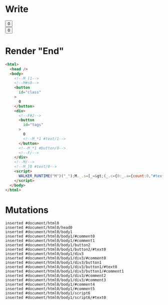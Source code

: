# Write
  <!--M_[1--><!--M#s0--><button id=class>0</button><div><!--F#2--><button id=tags>0<!--M_*1 #text/1--></button><!--M_*1 #button/0--><!--F/--></div><!--M/--><!--M_]0 #text/0--><script>WALKER_RUNTIME("M")("_");M._.s=[_=>(_.c={0:_.a={count:0,"#text/0!":_.b={m5c:"s0-2"},"#text/0(":_._.$compat_renderer(_._["packages/translator-interop/src/__tests__/fixtures/interop-nested-tags-to-class/components/class-layout.marko"])},1:_.b,2:{m5c:"s0"}},_.b._=_.a,_.c)];M._.e=[1,"$compat_setScope",1,"packages/translator-interop/src/__tests__/fixtures/interop-nested-tags-to-class/template.marko_1_count/subscriber",1,"packages/translator-interop/src/__tests__/fixtures/interop-nested-tags-to-class/template.marko_1_count"];M._.d=1;M._.w();$MC=(window.$MC||[]).concat({"o":{"w":[["s0",0,{"renderBody":["packages/translator-interop/src/__tests__/fixtures/interop-nested-tags-to-class/template.marko_1_renderer",0]},{"f":1}]],"t":["packages/translator-interop/src/__tests__/fixtures/interop-nested-tags-to-class/components/class-layout.marko"]},"$$":[{"l":["w",0,3,"r"],"r":["w",0,2,"renderBody"]}]});M._.s.push(_=>(_.d={0:_.a}));M._.e.push(2,"$compat_setScope");M._.d=1;M._.w()</script>


# Render "End"
```html
<html>
  <head />
  <body>
    <!--M_[1-->
    <!--M#s0-->
    <button
      id="class"
    >
      0
    </button>
    <div>
      <!--F#2-->
      <button
        id="tags"
      >
        0
        <!--M_*1 #text/1-->
      </button>
      <!--M_*1 #button/0-->
      <!--F/-->
    </div>
    <!--M/-->
    <!--M_]0 #text/0-->
    <script>
      WALKER_RUNTIME("M")("_");M._.s=[_=&gt;(_.c={0:_.a={count:0,"#text/0!":_.b={m5c:"s0-2"},"#text/0(":_._.$compat_renderer(_._["packages/translator-interop/src/__tests__/fixtures/interop-nested-tags-to-class/components/class-layout.marko"])},1:_.b,2:{m5c:"s0"}},_.b._=_.a,_.c)];M._.e=[1,"$compat_setScope",1,"packages/translator-interop/src/__tests__/fixtures/interop-nested-tags-to-class/template.marko_1_count/subscriber",1,"packages/translator-interop/src/__tests__/fixtures/interop-nested-tags-to-class/template.marko_1_count"];M._.d=1;M._.w();$MC=(window.$MC||[]).concat({"o":{"w":[["s0",0,{"renderBody":["packages/translator-interop/src/__tests__/fixtures/interop-nested-tags-to-class/template.marko_1_renderer",0]},{"f":1}]],"t":["packages/translator-interop/src/__tests__/fixtures/interop-nested-tags-to-class/components/class-layout.marko"]},"$$":[{"l":["w",0,3,"r"],"r":["w",0,2,"renderBody"]}]});M._.s.push(_=&gt;(_.d={0:_.a}));M._.e.push(2,"$compat_setScope");M._.d=1;M._.w()
    </script>
  </body>
</html>
```

# Mutations
```
inserted #document/html0
inserted #document/html0/head0
inserted #document/html0/body1
inserted #document/html0/body1/#comment0
inserted #document/html0/body1/#comment1
inserted #document/html0/body1/button2
inserted #document/html0/body1/button2/#text0
inserted #document/html0/body1/div3
inserted #document/html0/body1/div3/#comment0
inserted #document/html0/body1/div3/button1
inserted #document/html0/body1/div3/button1/#text0
inserted #document/html0/body1/div3/button1/#comment1
inserted #document/html0/body1/div3/#comment2
inserted #document/html0/body1/div3/#comment3
inserted #document/html0/body1/#comment4
inserted #document/html0/body1/#comment5
inserted #document/html0/body1/script6
inserted #document/html0/body1/script6/#text0
```
